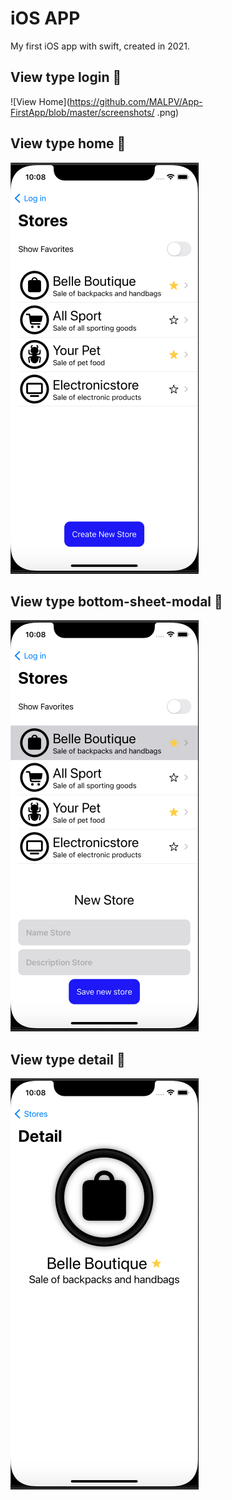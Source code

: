 # iOS APP

My first iOS app with swift, created in 2021.

## View type login 📲

![View Home](https://github.com/MALPV/App-FirstApp/blob/master/screenshots/ .png)

## View type home 📲

![View Home](https://github.com/MALPV/App-FirstApp/blob/master/screenshots/home.png)

## View type bottom-sheet-modal 📲

![View Home](https://github.com/MALPV/App-FirstApp/blob/master/screenshots/home-newstore.png)

## View type detail 📲

![View Home](https://github.com/MALPV/App-FirstApp/blob/master/screenshots/detail.png)

